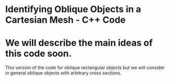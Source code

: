 # Identifying Oblique Objects in a Cartesian Mesh - C++ Code
# We will describe the main ideas of this code soon.
This version of the code for oblique rectangular objects but we will consider in general oblique objects with arbitrary cross sections.
